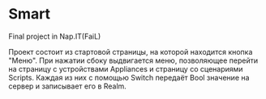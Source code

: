 # Smart
Final project in Nap.IT(FaiL)

Проект состоит из стартовой страницы, на которой находится кнопка "Меню". При нажатии сбоку выдвигается меню, позволяющее перейти на страницу с устройствами Appliances и страницу со сценариями Scripts. Каждая из них с помощью Switch передаёт Bool значение на сервер и записывает его в Realm.
